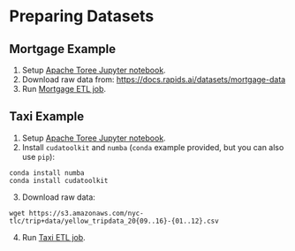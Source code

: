 Preparing Datasets
==================

## Mortgage Example
1. Setup [Apache Toree Jupyter notebook](/docs/get-started/xgboost-examples/notebook/toree.md).
2. Download raw data from: https://docs.rapids.ai/datasets/mortgage-data
3. Run [Mortgage ETL job](/examples/mortgage/notebooks/python/MortgageETL.ipynb).

## Taxi Example
1. Setup [Apache Toree Jupyter notebook](/docs/get-started/xgboost-examples/notebook/toree.md).
2. Install `cudatoolkit` and `numba` (`conda` example provided, but you can also use `pip`):
```
conda install numba
conda install cudatoolkit
```
3. Download raw data:
```
wget https://s3.amazonaws.com/nyc-tlc/trip+data/yellow_tripdata_20{09..16}-{01..12}.csv
```
4. Run [Taxi ETL job](/examples/taxi/notebooks/python/Taxi_ETL.ipynb).
